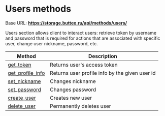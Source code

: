 # Users methods

Base URL: **https://storage.buttex.ru/api/methods/users/**

Users section allows client to interact users: retrieve token by username and password
that is required for actions that are associated with specific user, change user nickname,
password, etc.

| Method                                        | Description                                    |
|-----------------------------------------------|------------------------------------------------|
| [get_token](users/get_token.md)               | Returns user's access token                    |
| [get_profile_info](users/get_profile_info.md) | Returns user profile info by the given user id |
| [set_nickname](users/set_nickname.md)         | Changes nickname                               |
| [set_password](users/set_password.md)         | Changes password                               |
| [create_user](users/create_user.md)           | Creates new user                               |
| [delete_user](users/delete_user.md)           | Permanently deletes user                       |
